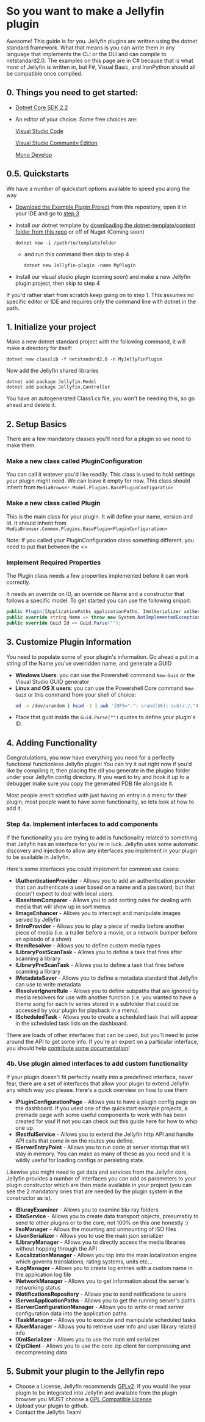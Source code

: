 # So you want to make a Jellyfin plugin
Awesome! This guide is for you. Jellyfin plugins are written using the dotnet standard framework. What that means is you can write them in any language that implements the CLI or the DLI and can compile to netstandard2.0. The examples on this page are in C# because that is what most of Jellyfin is written in, but F#, Visual Basic, and IronPython should all be compatible once compiled.

## 0. Things you need to get started:
- [Dotnet Core SDK 2.2](https://dotnet.microsoft.com/download)
- An editor of your choice. Some free choices are:

   [Visual Studio Code](https://code.visualstudio.com/)
   
   [Visual Studio Community Edition](https://visualstudio.microsoft.com/downloads/)

   [Mono Develop](https://www.monodevelop.com/)

## 0.5. Quickstarts
We have a number of quickstart options available to speed you along the way

- [Download the Example Plugin Project](https://github.com/jellyfin/jellyfin-plugin-template/tree/master/Jellyfin.Plugin.Template) from this repository, open it in your IDE and go to [step 3](https://github.com/jellyfin/jellyfin-plugin-template#3-customize-plugin-information)
- Install our dotnet template by [downloading the dotnet-template/content folder from this repo](https://github.com/LogicalPhallacy/jellyfin-plugin-template/tree/master/dotnet-template/content) or off of Nuget (Coming soon)
   ```
   dotnet new -i /path/to/templatefolder
   ```

  - and run this command then skip to step 4
   
   ```
      dotnet new Jellyfin-plugin -name MyPlugin
   ```
- Install our visual studio plugin  (coming soon) and make a new Jellyfin plugin project, then skip to step 4

If you'd rather start from scratch keep going on to step 1. This assumes no specific editor or IDE and requires only the command line with dotnet in the path. 

## 1. Initialize your project
Make a new dotnet standard project with the following command, it will make a directory for itself:

```dotnet new classlib -f netstandard2.0 -n MyJellyFinPlugin```

Now add the Jellyfin shared libraries
    
```
dotnet add package Jellyfin.Model
dotnet add package Jellyfin.Controller
```
You have an autogenerated Class1.cs file, you won't be needing this, so go ahead and delete it.

## 2. Setup Basics

There are a few mandatory classes you'll need for a plugin so we need to make them.
### Make a new class called PluginConfiguration 
You can call it watever you'd like readlly. This class is used to hold settings your plugin might need. We can leave it empty for now. This class should inherit from `MediaBrowser.Model.Plugins.BasePluginConfiguration`
	
### Make a new class called Plugin 
This is the main class for your plugin. It will define your name, version and Id. It should inherit from `MediaBrowser.Common.Plugins.BasePlugin<PluginConfiguration> `
	  
Note: If you called your PluginConfiguration class something different, you need to put that between the <>
	
### Implement Required Properties
The Plugin class needs a few properties implemented before it can work correctly. 

It needs an override on ID, an override on Name and a constructor that follows a specific model. To get started you can use the following snippit:
```c#
public Plugin(IApplicationPaths applicationPaths, IXmlSerializer xmlSerializer) : base(applicationPaths, xmlSerializer){}
public override string Name => throw new System.NotImplementedException();
public override Guid Id => Guid.Parse("");
```
## 3. Customize Plugin Information
You need to populate some of your plugin's information. Go ahead a put in a string of the Name you've overridden name, and generate a GUID
 - **Windows Users**: you can use the Powershell command `New-Guid` or the Visual Studio GUID generator
- **Linux and OS X users**: you can use the Powershell Core command `New-Guid` or this command from your shell of choice:
   ```bash
   od -x /dev/urandom | head -1 | awk '{OFS="-"; srand($6); sub(/./,"4",$5); sub(/./,substr("89ab",rand()*4,1),$6); print $2$3,$4,$5,$6,$7$8$9}'
   ```
- Place that guid inside the `Guid.Parse("")` quotes to define your plugin's ID.

## 4. Adding Functionality 
Congratulations, you now have everything you need for a perfectly functional functionless Jellyfin plugin! You can try it out right now if you'd like by compiling it, then placing the dll you generate in the plugins folder under your Jellyfin config directory. If you want to try and hook it up to a debugger make sure you copy the generated PDB file alongside it.

Most people aren't satisfied with just having an entry in a menu for their plugin, most people want to have some functionality, so lets look at how to add it.

### Step 4a. Implement interfaces to add components
If the functionality you are trying to add is functionality related to something that Jellyfin has an interface for you're in luck. Jellyfin uses some automatic discovery and injection to allow any interfaces you implement in your plugin to be available in Jellyfin. 

Here's some interfaces you could implement for common use cases:
		
- **IAuthenticationProvider** - Allows you to add an authentication provider that can authenticate a user based on a name and a password, but that doesn't expect to deal with local users.
- **IBaseItemComparer** - Allows you to add sorting rules for dealing with media that will show up in sort menus
- **IImageEnhancer** - Allows you to intercept and manipulate images served by Jellyfin
- **IIntroProvider** - Allows you to play a piece of media before another piece of media (i.e. a trailer before a movie, or a network bumper before an episode of a show)
- **IItemResolver** - Allows you to define custom media types
- **ILibraryPostScanTask** - Allows you to define a task that fires after scanning a library
- **ILibraryPreScanTask** - Allows you to define a task that fires before scanning a library
- **IMetadataSaver** - Allows you to define a metadata standard that Jellyfin can use to write metadata
- **IResolverIgnoreRule** - Allows you to define subpaths that are ignored by media resolvers for use with another function (i.e. you wanted to have a theme song for each tv series stored in a subfolder that could be accessed by your plugin for playback in a menu).
- **IScheduledTask** - Allows you to create a scheduled task that will appear in the scheduled task lists on the dashboard.
	
There are loads of other interfaces that can be used, but you'll need to poke around the API to get some info. If you're an expert on a particular interface, you should help [contribute some documentation](https://jellyfin.readthedocs.io/en/latest/)!

### 4b. Use plugin aimed interfaces to add custom functionality

If your plugin doesn't fit perfectly neatly into a predefined interface, never fear, there are a set of interfaces that allow your plugin to extend Jellyfin any which way you please. Here's a quick overview on how to use them
- **IPluginConfigurationPage** - Allows you to have a plugin config page on the dashboard. If you used one of the quickstart example projects, a premade page with some useful components to work with has been created for you! If not you can check out this guide here for how to whip one up.
- **IRestfulService** - Allows you to extend the Jellyfin http API and handle API calls that come in on the routes you define.
- **IServerEntryPoint** - Allows you to run code at server startup that will stay in memory. You can make as many of these as you need and it is wildly useful for loading configs or persisting state.
	
Likewise you might need to get data and services from the Jellyfin core, Jellyfin provides a number of interfaces you can add as parameters to your plugin constructor which are then made available in your project (you can see the 2 mandatory ones that are needed by the plugin system in the constructor as is).

- **IBlurayExaminer** - Allows you to examine blu-ray folders
- **IDtoService** - Allows you to create data transport objects, presumably to send to other plugins or to the core, not 100% on this one honestly :)
- **IIsoManager** - Allows the mounting and unmounting of ISO files
- **IJsonSerializer** - Allows you to use the main json serializer
- **ILibraryManager** - Allows you to directly access the media libraries without hopping through the API
- **ILocalizationManager** - Allows you tap into the main localization engine which governs translations, rating systems, units etc...
- **ILogManager** - Allows you to create log entries with a custom name in the application log file
- **INetworkManager** - Allows you to get information about the server's networking status
- **INotificationsRepository** - Allows you to send notifications to users
- **IServerApplicationPaths** - Allows you to get the running server's paths
- **IServerConfigurationManager** - Allows you to write or read server configuration data into the application paths
- **ITaskManager** - Allows you to execute and manipulate scheduled tasks
- **IUserManager** - Allows you to retrieve user info and user library related info
- **IXmlSerializer** - Allows you to use the main xml serializer		
- **IZipClient** - Allows you to use the core zip client for compressing and decompressing data

## 5. Submit your plugin to the Jellyfin repo
- Choose a License, Jellyfin recommends [GPLv2](https://www.gnu.org/licenses/old-licenses/gpl-2.0.html). If you would like your plugin to be integrated into Jellyfin and available from the plugin browser you MUST choose a [GPL Compatible License](https://www.gnu.org/licenses/license-list.html#GPLCompatibleLicenses)
- Upload your plugin to github.
- Contact the Jellyfin Team!
